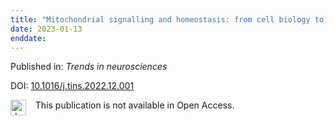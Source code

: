 ```yaml
---
title: "Mitochondrial signalling and homeostasis: from cell biology to neurological disease."
date: 2023-01-13
enddate:
---
```


Published in: *Trends in neurosciences*

DOI: [10.1016/j.tins.2022.12.001](https://doi.org/10.1016/j.tins.2022.12.001)

<img src="https://upload.wikimedia.org/wikipedia/commons/thumb/0/0e/Closed_Access_logo_transparent.svg/1200px-Closed_Access_logo_transparent.svg.png" alt="drawing" width="25" align="left"/> &nbsp;&nbsp;&nbsp;This publication is not available in Open Access.


